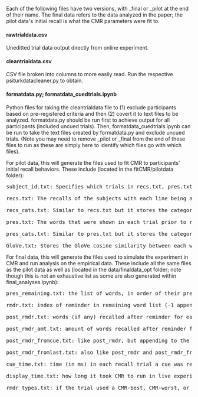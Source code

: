 Each of the following files have two versions, with \_final or \_pilot at the end of their name. The final data refers to the data analyzed in the paper; the pilot data's initial recall is what the CMR parameters were fit to.

#### rawtrialdata.csv
Uneditted trial data output directly from online experiment.

#### cleantrialdata.csv
CSV file broken into columns to more easily read. Run the respective psiturkdatacleaner.py to obtain.

#### formatdata.py; formatdata_cuedtrials.ipynb
Python files for taking the cleantrialdata file to (1) exclude participants based on pre-registered criteria and then (2) covert it to text files to be analyzed. formatdata.py should be run first to achieve output for all participants (included uncued trials). Then, formatdata_cuedtrials.ipynb can be run to take the text files created by formatdata.py and exclude uncued trials. (Note you may need to remove \_pilot or \_final from the end of these files to run as these are simply here to identify which files go with which files).

For pilot data, this will generate the files used to fit CMR to participants' initial recall behaviors. These include (located in the fitCMR/pilotdata folder): 
<pre>
subject_id.txt: Specifies which trials in recs.txt, pres.txt, recs_cats.txt, and pres_cats.txt belong to which subject. In psiturk this just assigns 1 number to each subject.

recs.txt: The recalls of the subjects with each line being a new trial

recs_cats.txt: Similar to recs.txt but it stores the categories of the words in recs.txt with each category having a category number which can be found in wordpool.csv.

pres.txt: The words that were shown in each trial prior to recall.

pres_cats.txt: Similar to pres.txt but it stores the categories of the words in pres.txt with each category having a category number which can be found in wordpool.csv.

GloVe.txt: Stores the GloVe cosine similarity between each word. Indexes determined by location in wordpool.csv. Index i,j is similarity between word i and word j. If you would like to refresh this which you probably won't you could use the '--refresh' or '-r' tag.
</pre>

For final data, this will generate the files used to simulate the experiment in CMR and run analysis on the empirical data. These include all the same files as the pilot data as well as (located in the data/finaldata_opt folder; note though this is not an exhaustive list as some are also generated within final_analyses.ipynb):
<pre>
pres_remaining.txt: the list of words, in order of their presentation, that subjects did not recall initially, and therefore, are available to be recalled during the reminder session

rmdr.txt: index of reminder in remaining word list (-1 appended if no reminder requested)

post_rmdr.txt: words (if any) recalled after reminder for each trial. (-1 if no reminder was shown, to be distinct from recall of 0 after a cue).

post_rmdr_amt.txt: amount of words recalled after reminder for each trial (-1 represents if no reminder was requested, to be distinct from 0 words recalled even when a reminder was provided)

post_rmdr_fromcue.txt: like post_rmdr, but appending to the front of the list is the reminder's wordpool index (for CRP plot). If no cue was displayed, a -1 is appended.

post_rmdr_fromlast.txt: also like post_rmdr and post_rmdr_fromcue where at front of list is the wordpool index of the last word recalled during the initial recall session (also for CRP plot). If no words were initially recalled, -1 is appended.

cue_time.txt: time (in ms) in each recall trial a cue was requested; (90000 = no cue requested because that is the length of the entire recall session)

display_time.txt: how long it took CMR to run in live experiment for each trial. Should be 3000ms if buffer time worked or 0 if no cue shown; otherwise, may be longer.

rmdr_types.txt: if the trial used a CMR-best, CMR-worst, or random reminder. If no reminder shown, 'none' is appended.
</pre>